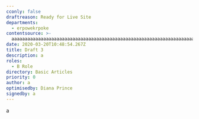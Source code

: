 ```yaml
---
cconly: false
draftreason: Ready for Live Site
departments:
  - erpowekrpoke
contentsource: >-
  aaaaaaaaaaaaaaaaaaaaaaaaaaaaaaaaaaaaaaaaaaaaaaaaaaaaaaaaaaaaaaaaaaaaaaaaaaaaaaaaaaaaaaaaaaaaaaaaaaaaaaaaaaaaaaaaaaaaaaaaaaaaaaaaaaaaaaaaaaaaaaaaaaaaaaaaaaaaaaaaaaaaaaaaaaaaaaaaaaaa
date: 2020-03-20T10:48:54.267Z
title: Draft 3
description: a
roles:
  - B Role
directory: Basic Articles
priority: 0
author: a
optimisedby: Diana Prince
signedby: a
---
```

a